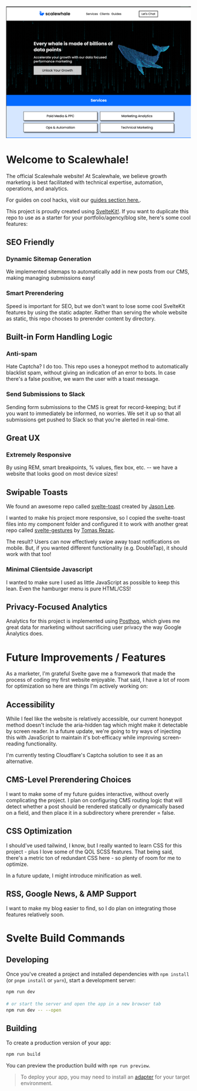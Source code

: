 ![Scalewhale Hero Image](https://github.com/meikitanious/scalewhale/blob/main/readme/screenshot.png)

# Welcome to Scalewhale!

The official Scalewhale website! At Scalewhale, we believe growth marketing is best facilitated with technical expertise, automation, operations, and analytics. 

For guides on cool hacks, visit our [guides section here.](https://scalewhale.com/guides). 

This project is proudly created using [SvelteKit!](https://kit.svelte.dev). If you want to duplicate this repo to use as a starter for your portfolio/agency/blog site, here's some cool features:

## SEO Friendly

### Dynamic Sitemap Generation

We implemented sitemaps to automatically add in new posts from our CMS, making managing submissions easy!

### Smart Prerendering   

Speed is important for SEO, but we don't want to lose some cool SvelteKit features by using the static adapter. Rather than serving the whole website as static, this repo chooses to prerender content by directory.

## Built-in Form Handling Logic

### Anti-spam 

Hate Captcha? I do too. This repo uses a honeypot method to automatically blacklist spam, without giving an indication of an error to bots. In case there's a false positive, we warn the user with a toast message. 

### Send Submissions to Slack

Sending form submissions to the CMS is great for record-keeping; but if you want to immediately be informed, no worries. We set it up so that all submissions get pushed to Slack so that you're alerted in real-time.

## Great UX 

### Extremely Responsive
By using REM, smart breakpoints, % values, flex box, etc. -- we have a website that looks good on most device sizes!

## Swipable Toasts
We found an awesome repo called [svelte-toast](https://github.com/zerodevx/svelte-toast.git) created by [Jason Lee](https://github.com/zerodevx). 

I wanted to make his project more responsive, so I copied the svelte-toast files into my component folder and configured it to work with another great repo called [svelte-gestures](https://github.com/Rezi/svelte-gestures) by [Tomas Rezac](https://github.com/Rezi). 

The result? Users can now effectively swipe away toast notifications on mobile. But, if you wanted different functionality (e.g. DoubleTap), it should work with that too!

### Minimal Clientside Javascript

I wanted to make sure I used as little JavaScript as possible to keep this lean. Even the hamburger menu is pure HTML/CSS!

## Privacy-Focused Analytics

Analytics for this project is implemented using [Posthog](https://github.com/PostHog/posthog), which gives me great data for marketing without sacrificing user privacy the way Google Analytics does.

# Future Improvements / Features

As a marketer, I'm grateful Svelte gave me a framework that made the process of coding my first website enjoyable. That said, I have a lot of room for optimization so here are things I'm actively working on:

## Accessibility
While I feel like the website is relatively accessible, our current honeypot method doesn't include the aria-hidden tag which might make it detectable by screen reader. In a future update, we're going to try ways of injecting this with JavaScript to maintain it's bot-efficacy while improving screen-reading functionality.

I'm currently testing Cloudflare's Captcha solution to see it as an alternative.

## CMS-Level Prerendering Choices

I want to make some of my future guides interactive, without overly complicating the project. I plan on configuring CMS routing logic that will detect whether a post should be rendered statically or dynamically based on a field, and then place it in a subdirectory where prerender = false.

## CSS Optimization 

I should've used tailwind, I know, but I really wanted to learn CSS for this project - plus I love some of the QOL SCSS features. That being said, there's a metric ton of redundant CSS here - so plenty of room for me to optimize.

In a future update, I might introduce minification as well.

## RSS, Google News, & AMP Support

I want to make my blog easier to find, so I do plan on integrating those features relatively soon.

# Svelte Build Commands

## Developing

Once you've created a project and installed dependencies with `npm install` (or `pnpm install` or `yarn`), start a development server:

```bash
npm run dev

# or start the server and open the app in a new browser tab
npm run dev -- --open
```

## Building

To create a production version of your app:

```bash
npm run build
```

You can preview the production build with `npm run preview`.

> To deploy your app, you may need to install an [adapter](https://kit.svelte.dev/docs/adapters) for your target environment.
